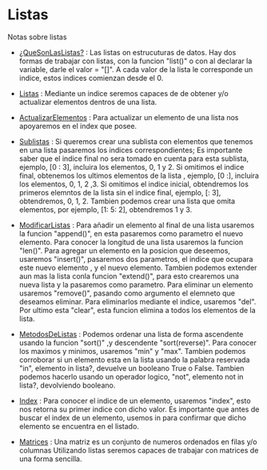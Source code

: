 # Listas
Notas sobre listas

- [¿QueSonLasListas?](/Introduccion%20Python/Listas/introduccionListas.py) : Las listas on estrucuturas de datos. Hay dos formas de trabajar con listas, con la funcion "list()" o con al declarar la variable, darle el valor = "[]". A cada valor de la lista le corresponde un indice, estos indices comienzan desde el 0.

- [Listas](/Introduccion%20Python/Listas/listas.py) : Mediante un indice seremos capaces de de obtener y/o actualizar elementos dentros de una lista.


- [ActualizarElementos](/Introduccion%20Python/Listas/) : Para actualizar un elemento de una lista nos apoyaremos en el index que posee. 


- [Sublistas](/Introduccion%20Python/Listas/listas.py) : Si queremos crear una sublista con elementos que tenemos en una lista pasaremos los indices correspondientes; Es importante saber que el indice final no sera tomado en cuenta para esta sublista, ejemplo, [0 : 3], incluira los elementos, 0, 1 y 2. Si omitimos el indice final, obtenemos los ultimos elementos de la lista , ejemplo, [0 :], incluira los elementos, 0, 1, 2 ,3. Si omitimos el indice inicial, obtendremos los primeros elemntos de la lista sin el indice final, ejemplo, [: 3], obtendremos, 0, 1, 2. Tambien podemos crear una lista que omita elementos, por ejemplo, [1: 5: 2], obtendremos 1 y 3.


- [ModificarListas](/Introduccion%20Python/Listas/listas.py) : Para añadir un elemento al final de una lista usaremos la funcion "append()", en esta pasaremos como parametro el nuevo elemento. Para conocer la longitud de una lista usaremos la funcion "len()". Para agregar un elemento en la posicion que deseemos, usaremos "insert()", pasaremos dos parametros, el indice que ocupara este nuevo elemento , y el nuevo elemento. Tambien podemos extender aun mas la lista conla funcion "extend()", para esto crearemos una nueva lista y la pasaremos como parametro. Para eliminar un elemento usaremos "remove()", pasando como argumento el elemneto que deseamos eliminar. Para eliminarlos mediante el indice, usaremos "del". Por ultimo esta "clear", esta funcion elimina a todos los elementos de la lista.


- [MetodosDeListas](/Introduccion%20Python/Listas/listas.py) : Podemos ordenar una lista de forma ascendente usando la funcion "sort()" ,y descendente "sort(reverse)". Para conocer los maximos y minimos, usaremos "min" y "max". Tambien podemos corroborar si un elemento esta en la lista usando la palabra reservada "in", elemento in lista?, devuelve un booleano True o False. Tambien podemos hacerlo usando un operador logico, "not", elemento not in lista?, devolviendo booleano.


- [Index](/Introduccion%20Python/Listas/listas.py) : Para conocer el indice de un elemento, usaremos "index", esto nos retorna su primer indice con dicho valor. Es importante que antes de buscar el index de un elemento, usemos in para confirmar que dicho elemento se encuentra en el listado.


- [Matrices](/Introduccion%20Python/Listas/matrices.py) : Una matriz es un conjunto de numeros ordenados en filas y/o columnas Utilizando listas seremos capaces de trabajar con matrices de una forma sencilla.




